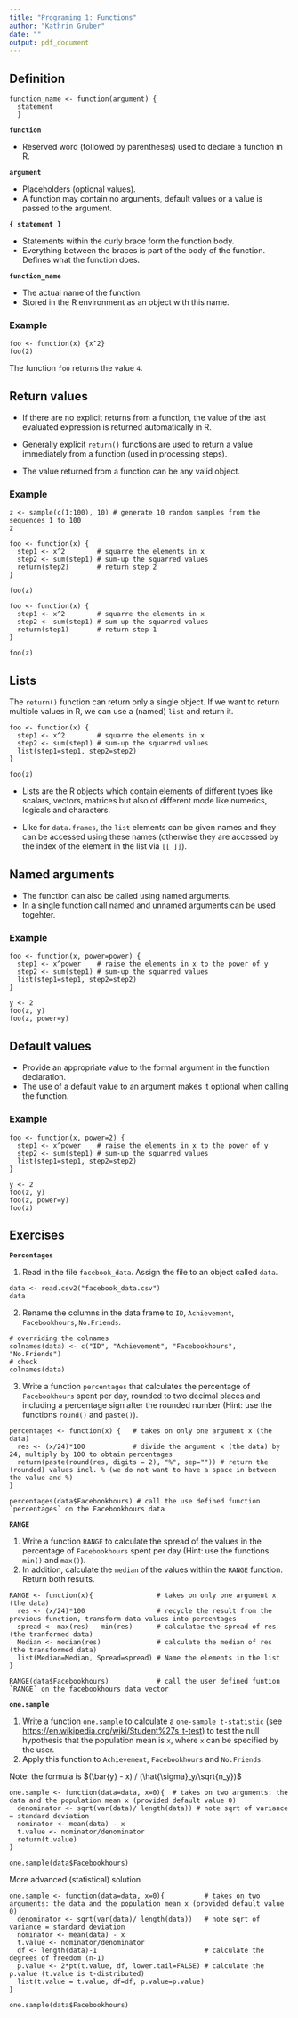 ```yaml
---
title: "Programing 1: Functions"
author: "Kathrin Gruber"
date: ""
output: pdf_document
---
```


## Definition

```{r, eval=FALSE}
function_name <- function(argument) {
  statement
  }
```

**`function`**

- Reserved word (followed by parentheses) used to declare a function in R. 

**`argument`**

- Placeholders (optional values). 
- A function may contain no arguments, default values or a value is passed to the argument.

**`{ statement }`**

- Statements within the curly brace form the function body. 
- Everything between the braces is part of the body of the function. Defines what the function does.

**`function_name`**

- The actual name of the function.
- Stored in the R environment as an object with this name.

### Example

```{r}
foo <- function(x) {x^2}
foo(2)
```

The function `foo` returns the value `4`.

## Return values

- If there are no explicit returns from a function, the value of the last evaluated expression is returned automatically in R.

- Generally explicit `return()` functions are used to return a value immediately from a function (used in processing steps).

- The value returned from a function can be any valid object.

### Example

```{r}
z <- sample(c(1:100), 10) # generate 10 random samples from the sequences 1 to 100 
z
```

```{r}
foo <- function(x) {
  step1 <- x^2        # squarre the elements in x
  step2 <- sum(step1) # sum-up the squarred values
  return(step2)       # return step 2
}

foo(z)
```

```{r}
foo <- function(x) {
  step1 <- x^2        # squarre the elements in x
  step2 <- sum(step1) # sum-up the squarred values
  return(step1)       # return step 1
}

foo(z)
```

## Lists

The `return()` function can return only a single object. If we want to return multiple values in R, we can use a (named) `list` and return it.

```{r}
foo <- function(x) {
  step1 <- x^2        # squarre the elements in x
  step2 <- sum(step1) # sum-up the squarred values
  list(step1=step1, step2=step2)
}

foo(z)
```

- Lists are the R objects which contain elements of different types like scalars, vectors, matrices but also of different mode like numerics, logicals and characters.

- Like for `data.frames`, the `list` elements can be given names and they can be accessed using these names (otherwise they are accessed by the index of the element in the list via `[[ ]]`).

## Named arguments

- The function can also be called using named arguments.
- In a single function call named and unnamed arguments can be used togehter.

### Example

```{r, results='hide'}
foo <- function(x, power=power) {
  step1 <- x^power    # raise the elements in x to the power of y
  step2 <- sum(step1) # sum-up the squarred values
  list(step1=step1, step2=step2)
}

y <- 2
foo(z, y)
foo(z, power=y)
```

## Default values

- Provide an appropriate value to the formal argument in the function declaration.
- The use of a default value to an argument makes it optional when calling the function.

### Example

```{r, results='hide'}
foo <- function(x, power=2) {
  step1 <- x^power    # raise the elements in x to the power of y
  step2 <- sum(step1) # sum-up the squarred values
  list(step1=step1, step2=step2)
}

y <- 2
foo(z, y)
foo(z, power=y)
foo(z)
```

## Exercises

**`Percentages`**

1. Read in the file `facebook_data`. Assign the file to an object called `data`.

```{r}
data <- read.csv2("facebook_data.csv")
data
```

2. Rename the columns in the data frame to `ID`, `Achievement`, `Facebookhours`, `No.Friends`.

```{r}
# overriding the colnames
colnames(data) <- c("ID", "Achievement", "Facebookhours", "No.Friends")
# check 
colnames(data)
```

3. Write a function `percentages` that calculates the percentage of `Facebookhours` spent per day, rounded to two decimal places and including a percentage sign after the rounded number (Hint: use the functions `round()` and `paste()`).

```{r}
percentages <- function(x) {   # takes on only one argument x (the data)
  res <- (x/24)*100            # divide the argument x (the data) by 24, multiply by 100 to obtain percentages
  return(paste(round(res, digits = 2), "%", sep="")) # return the (rounded) values incl. % (we do not want to have a space in between the value and %)
}

percentages(data$Facebookhours) # call the use defined function `percentages` on the Facebookhours data
```

**`RANGE`**

1. Write a function `RANGE` to calculate the spread of the values in the percentage of `Facebookhours` spent per day (Hint: use the functions `min()` and `max()`).
2. In addition, calculate the `median` of the values within the `RANGE` function. Return both results.

```{r}
RANGE <- function(x){                # takes on only one argument x (the data)
  res <- (x/24)*100                  # recycle the result from the previous function, transform data values into percentages
  spread <- max(res) - min(res)      # calculatae the spread of res (the tranformed data)
  Median <- median(res)              # calculate the median of res (the transformed data)
  list(Median=Median, Spread=spread) # Name the elements in the list
}

RANGE(data$Facebookhours)            # call the user defined funtion `RANGE` on the facebookhours data vector
```

**`one.sample`**

1. Write a function `one.sample` to calculate a `one-sample t-statistic` (see https://en.wikipedia.org/wiki/Student%27s_t-test) to test the null hypothesis that the population mean  is `x`, where `x` can be specified by the user.
2. Apply this function to `Achievement`, `Facebookhours` and `No.Friends`.

Note: the formula is $(\bar{y} - x) / (\hat{\sigma}_y/\sqrt{n_y})$

```{r}
one.sample <- function(data=data, x=0){  # takes on two arguments: the data and the population mean x (provided default value 0)
  denominator <- sqrt(var(data)/ length(data)) # note sqrt of variance = standard deviation
  nominator <- mean(data) - x
  t.value <- nominator/denominator
  return(t.value)
}

one.sample(data$Facebookhours)
```

More advanced (statistical) solution
```{r}
one.sample <- function(data=data, x=0){          # takes on two arguments: the data and the population mean x (provided default value 0)
  denominator <- sqrt(var(data)/ length(data))   # note sqrt of variance = standard deviation
  nominator <- mean(data) - x
  t.value <- nominator/denominator
  df <- length(data)-1                           # calculate the degrees of freedom (n-1)
  p.value <- 2*pt(t.value, df, lower.tail=FALSE) # calculate the p.value (t.value is t-distributed)
  list(t.value = t.value, df=df, p.value=p.value)
}

one.sample(data$Facebookhours)
```

